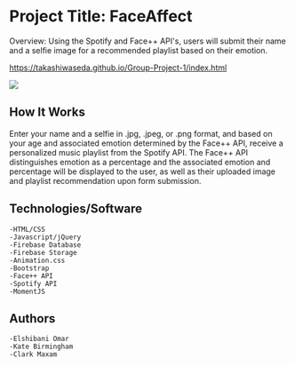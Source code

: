 # Project Title: FaceAffect

Overview: Using the Spotify and Face++ API's, users will submit their name and a selfie image for a recommended playlist based on their emotion.
 	
https://takashiwaseda.github.io/Group-Project-1/index.html
	
<img src="https://firebasestorage.googleapis.com/v0/b/project-1-7e8c4.appspot.com/o/images%2FscreenShot.gif?alt=media&token=a2434a48-dbed-4a58-b351-229bd8af513b">




## How It Works
Enter your name and a selfie in .jpg, .jpeg, or .png format, and based on your age and associated emotion determined by the Face++ API, receive a personalized music playlist from the Spotify API. The Face++ API distinguishes emotion as a percentage and the associated emotion and percentage will be displayed to the user, as well as their uploaded image and playlist recommendation upon form submission. 

## Technologies/Software
	-HTML/CSS
	-Javascript/jQuery
	-Firebase Database
	-Firebase Storage
	-Animation.css
	-Bootstrap
	-Face++ API
	-Spotify API
	-MomentJS
## Authors
	-Elshibani Omar
	-Kate Birmingham
	-Clark Maxam

